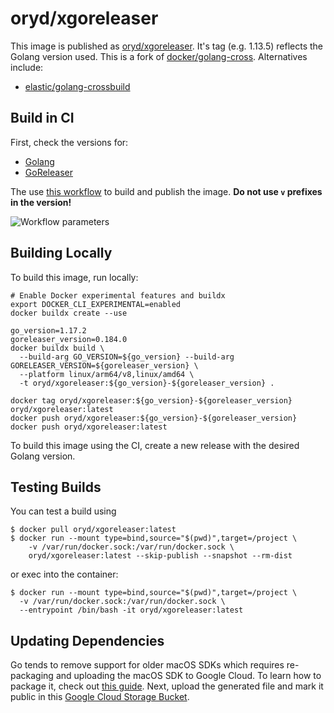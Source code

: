 # oryd/xgoreleaser

This image is published as
[oryd/xgoreleaser](https://hub.docker.com/r/oryd/xgoreleaser).
It's tag (e.g. 1.13.5) reflects the Golang version used. This is a fork of
[docker/golang-cross](https://github.com/docker/golang-cross). Alternatives
include:

- [elastic/golang-crossbuild](https://github.com/elastic/golang-crossbuild)

## Build in CI

First, check the versions for:

- [Golang](https://golang.org/dl/)
- [GoReleaser](https://github.com/goreleaser/goreleaser/releases)

The use
[this workflow](https://github.com/ory/xgoreleaser/actions?query=workflow%3ADocker)
to build and publish the image. **Do not use `v` prefixes in the version!**

![Workflow parameters](.github/workflow.png)

## Building Locally

To build this image, run locally:

```shell script
# Enable Docker experimental features and buildx
export DOCKER_CLI_EXPERIMENTAL=enabled
docker buildx create --use

go_version=1.17.2
goreleaser_version=0.184.0
docker buildx build \
  --build-arg GO_VERSION=${go_version} --build-arg GORELEASER_VERSION=${goreleaser_version} \
  --platform linux/arm64/v8,linux/amd64 \
  -t oryd/xgoreleaser:${go_version}-${goreleaser_version} .

docker tag oryd/xgoreleaser:${go_version}-${goreleaser_version} oryd/xgoreleaser:latest
docker push oryd/xgoreleaser:${go_version}-${goreleaser_version}
docker push oryd/xgoreleaser:latest
```

To build this image using the CI, create a new release with the desired Golang
version.

## Testing Builds

You can test a build using

```shell script
$ docker pull oryd/xgoreleaser:latest
$ docker run --mount type=bind,source="$(pwd)",target=/project \
    -v /var/run/docker.sock:/var/run/docker.sock \
    oryd/xgoreleaser:latest --skip-publish --snapshot --rm-dist
```

or exec into the container:

```shell script
$ docker run --mount type=bind,source="$(pwd)",target=/project \
  -v /var/run/docker.sock:/var/run/docker.sock \
  --entrypoint /bin/bash -it oryd/xgoreleaser:latest
```

## Updating Dependencies

Go tends to remove support for older macOS SDKs which requires re-packaging and
uploading the macOS SDK to Google Cloud. To learn how to package it, check out
[this guide](https://github.com/tpoechtrager/osxcross#packaging-the-sdk). Next,
upload the generated file and mark it public in this
[Google Cloud Storage Bucket](https://console.cloud.google.com/storage/browser/ory.sh/build-assets?project=ory-web).

